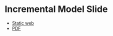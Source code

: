 # Incremental Model Slide

- [Static web](https://electricilies.github.io/incremental-model-slide)
- [PDF](../../releases/latest/download/slides-export.pdf)
